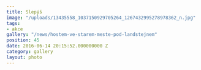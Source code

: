 ```yaml
---
title: Slepýš
image: "/uploads/13435558_1037150929705264_1267432995278978362_n.jpg"
tags:
- akce
gallery: "/news/hostem-ve-starem-meste-pod-landstejnem"
position: 45
date: 2016-06-14 20:15:52.000000000 Z
category: gallery
layout: photo
---
```

